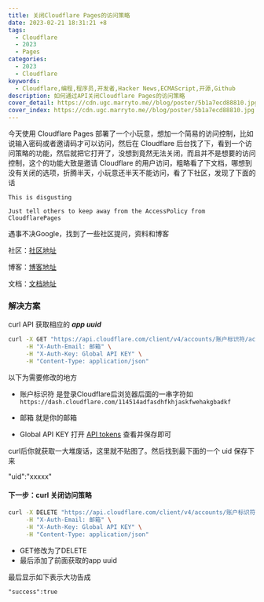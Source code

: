 ```yaml
---
title: 关闭Cloudflare Pages的访问策略
date: 2023-02-21 18:31:21 +8
tags:
  - Cloudflare
  - 2023
  - Pages
categories:
  - 2023
  - Cloudflare
keywords:
  - Cloudflare,编程,程序员,开发者,Hacker News,ECMAScript,开源,Github
description: 如何通过API关闭Cloudflare Pages的访问策略
cover_detail: https://cdn.ugc.marryto.me//blog/poster/5b1a7ecd88810.jpg
cover_index: https://cdn.ugc.marryto.me//blog/poster/5b1a7ecd88810.jpg
---
```

今天使用 Cloudflare Pages 部署了一个小玩意，想加一个简易的访问控制，比如说输入密码或者邀请码才可以访问，然后在 Cloudflare 后台找了下，看到一个访问策略的功能，然后就把它打开了，没想到竟然无法关闭，而且并不是想要的访问控制，这个的功能大致是邀请 Cloudflare 的用户访问，粗略看了下文档，哪想到没有关闭的选项，折腾半天，小玩意还半天不能访问，看了下社区，发现了下面的话


```
This is disgusting

Just tell others to keep away from the AccessPolicy from CloudflarePages

```

遇事不决Google，找到了一些社区提问，资料和博客

社区：[社区地址](https://community.cloudflare.com/t/how-can-i-disable-the-access-policy-of-cloudflare-pages/292358)

博客：[博客地址](https://leao9203.pages.dev/post/779882ca6aa5)

文档：[文档地址](https://api.cloudflare.com/#access-applications-delete-access-application)

### 解决方案

curl API 获取相应的 ***app uuid***

```bash
curl -X GET "https://api.cloudflare.com/client/v4/accounts/账户标识符/access/apps" \
     -H "X-Auth-Email: 邮箱" \
     -H "X-Auth-Key: Global API KEY" \
     -H "Content-Type: application/json"
```

以下为需要修改的地方

- 账户标识符 是登录Cloudflare后浏览器后面的一串字符如 `https://dash.cloudflare.com/114514adfasdhfkhjaskfwehakgbadkf`

- 邮箱 就是你的邮箱

- Global API KEY 打开 [API tokens](https://dash.cloudflare.com/profile/api-tokens) 查看并保存即可

curl后你就获取一大堆废话，这里就不贴图了。然后找到最下面的一个 uid 保存下来

"uid":"xxxxx"

#### 下一步：curl 关闭访问策略

```bash
curl -X DELETE "https://api.cloudflare.com/client/v4/accounts/账户标识符/access/apps/刚才获取的app uuid"  \
     -H "X-Auth-Email: 邮箱" \
     -H "X-Auth-Key: Global API KEY" \
     -H "Content-Type: application/json"
```

- GET修改为了DELETE
- 最后添加了前面获取的app uuid

最后显示如下表示大功告成

`"success":true`